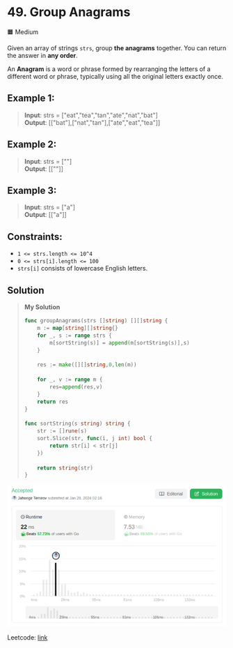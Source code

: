# 49. Group Anagrams
🟧 Medium

Given an array of strings `strs`, group **the anagrams** together. You can return the answer in **any order**.

An **Anagram** is a word or phrase formed by rearranging the letters of a different word or phrase, typically using all the original letters exactly once.

 

## Example 1:
> **Input**: strs = ["eat","tea","tan","ate","nat","bat"] \
> **Output**: [["bat"],["nat","tan"],["ate","eat","tea"]]

## Example 2:
> **Input**: strs = [""] \
> **Output**: [[""]]

## Example 3:
> **Input**: strs = ["a"] \
> **Output**: [["a"]]

## Constraints:
* `1 <= strs.length <= 10^4`
* `0 <= strs[i].length <= 100`
* `strs[i]` consists of lowercase English letters.

## Solution
> **My Solution**
> ```go
> func groupAnagrams(strs []string) [][]string {
>     m := map[string][]string{}
>     for _, s := range strs {
>         m[sortString(s)] = append(m[sortString(s)],s)
>     }
> 
>     res := make([][]string,0,len(m))
> 
>     for _, v := range m {
>         res=append(res,v)
>     }
>     return res
> }
> 
> func sortString(s string) string {
>     str := []rune(s)
>     sort.Slice(str, func(i, j int) bool {
>         return str[i] < str[j]
>     })
>     
>     return string(str)
> }
> ```

![result](49.png)

Leetcode: [link](https://leetcode.com/problems/group-anagrams/description/)
